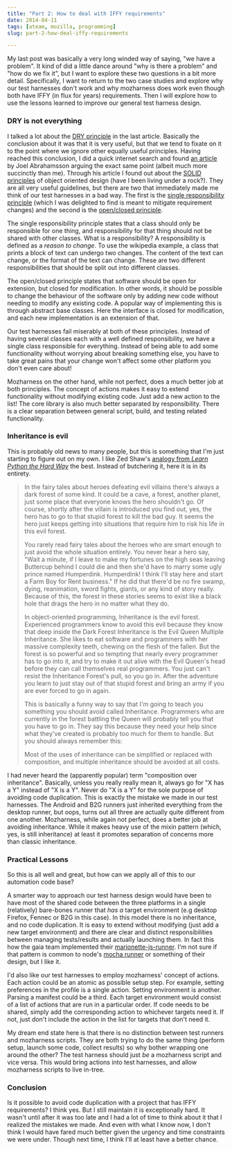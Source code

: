 ```yaml
---
title: "Part 2: How to deal with IFFY requirements"
date: 2014-04-11
tags: [ateam, mozilla, programming]
slug: part-2-how-deal-iffy-requirements

---
```


My last post was basically a very long winded way of saying, "we have a problem". It kind of did a
little dance around "why is there a problem" and "how do we fix it", but I want to explore these two
questions in a bit more detail. Specifically, I want to return to the two case studies and explore
why our test harnesses don't work and why mozharness does work even though both have IFFY (in flux
for years) requirements. Then I will explore how to use the lessons learned to improve our general
test harness design.

<!--more-->

### DRY is not everything

I talked a lot about the [DRY  principle][1] in the last article. Basically the conclusion about it
was that it is very useful, but that we tend to fixate on it to the point where we ignore other
equally useful principles. Having reached this conclusion, I did a quick internet search and found
[an article][2] by Joel Abrahamsson arguing the exact same point (albeit much more succinctly than
me). Through his article I found out about the [SOLID principles][3] of object oriented design (have
I been living under a rock?). They are all very useful guidelines, but there are two that
immediately made me think of our test harnesses in a bad way. The first is the [single
responsibility principle][4] (which I was delighted to find is meant to mitigate requirement
changes) and the second is the [open/closed principle][5].


The single responsibility principle states that a class should only be responsible for one thing,
and responsibility for that thing should not be shared with other classes. What is a responsibility?
A responsibility is defined as a *reason to change*. To use the wikipedia example, a class that
prints a block of text can undergo two changes. The content of the text can change, or the format of
the text can change. These are two different responsibilities that should be split out into
different classes.

The open/closed principle states that software should be open for extension, but closed for
modification. In other words, it should be possible to change the behaviour of the software only by
adding new code without needing to modify any existing code. A popular way of implementing this is
through abstract base classes. Here the interface is closed for modification, and each new
implementation is an extension of that.

Our test harnesses fail miserably at both of these principles. Instead of having several classes
each with a well defined responsibility, we have a single class responsible for everything. Instead
of being able to add some functionality without worrying about breaking something else, you have to
take great pains that your change won't affect some other platform you don't even care about!

Mozharness on the other hand, while not perfect, does a much better job at both principles. The
concept of actions makes it easy to extend functionality without modifying existing code. Just add a
new action to the list! The core library is also much better separated by responsibility. There is a
clear separation between general script, build, and testing related functionality.

### Inheritance is evil
This is probably old news to many people, but this is something that I'm just starting to figure out
on my own. I like Zed Shaw's [analogy from *Learn Python the Hard Way*][6] the best. Instead of
butchering it, here it is in its entirety.

> In the fairy tales about heroes defeating evil villains there's always a dark forest of some kind.
> It could be a cave, a forest, another planet, just some place that everyone knows the hero
> shouldn't go. Of course, shortly after the villain is introduced you find out, yes, the hero has
> to go to that stupid forest to kill the bad guy. It seems the hero just keeps getting into
> situations that require him to risk his life in this evil forest.
> 
> You rarely read fairy tales about the heroes who are smart enough to just avoid the whole situation
> entirely. You never hear a hero say, "Wait a minute, if I leave to make my fortunes on the high seas
> leaving Buttercup behind I could die and then she'd have to marry some ugly prince named Humperdink.
> Humperdink! I think I'll stay here and start a Farm Boy for Rent business." If he did that there'd
> be no fire swamp, dying, reanimation, sword fights, giants, or any kind of story really. Because of
> this, the forest in these stories seems to exist like a black hole that drags the hero in no matter
> what they do.
> 
> In object-oriented programming, Inheritance is the evil forest. Experienced programmers know to
> avoid this evil because they know that deep inside the Dark Forest Inheritance is the Evil Queen
> Multiple Inheritance. She likes to eat software and programmers with her massive complexity teeth,
> chewing on the flesh of the fallen. But the forest is so powerful and so tempting that nearly every
> programmer has to go into it, and try to make it out alive with the Evil Queen's head before they
> can call themselves real programmers. You just can't resist the Inheritance Forest's pull, so you go
> in. After the adventure you learn to just stay out of that stupid forest and bring an army if you
> are ever forced to go in again.
> 
> This is basically a funny way to say that I'm going to teach you something you should avoid called
> Inheritance. Programmers who are currently in the forest battling the Queen will probably tell you 
> that you have to go in. They say this because they need your help since what they've created is
> probably too much for them to handle. But you should always remember this:
> 
> Most of the uses of inheritance can be simplified or replaced with composition, and multiple
> inheritance should be avoided at all costs.

I had never heard the (apparently popular) term "composition over inheritance". Basically, unless
you really really mean it, always go for "X has a Y" instead of "X is a Y". Never do "X is a Y"
for the sole purpose of avoiding code duplication. This is exactly the mistake we made in our test
harnesses. The Android and B2G runners just inherited everything from the desktop runner, but oops,
turns out all three are actually quite different from one another. 
Mozharness, while again not perfect, does a better job at avoiding inheritance. While it makes heavy
use of the mixin pattern (which, yes, is still inheritance) at least it promotes separation of
concerns more than classic inheritance.

### Practical Lessons

So this is all well and great, but how can we apply all of this to our automation code base?

A smarter way to approach our test harness design would have been to have most of the shared code
between the three platforms in a single (relatively) bare-bones runner that *has a* target
environment (e.g desktop Firefox, Fennec or B2G in this case). In this model there is no
inheritance, and no code duplication. It is easy to extend without modifying (just add a new target
environment) and there are clear and distinct responsibilities between managing tests/results and
actually launching them. In fact this how the gaia team implemented their [marionette-js-runner][7].
I'm not sure if that pattern is common to node's [mocha runner][8] or something of their design, but
I like it.

I'd also like our test harnesses to employ mozharness' concept of actions. Each action could be
an atomic as possible setup step. For example, setting preferences in the profile is a single action.
Setting environment is another. Parsing a manifest could be a third. Each target environment would
consist of a list of actions that are run in a particular order. If code needs to be shared, simply
add the corresponding action to whichever targets need it. If not, just don't include the
action in the list for targets that don't need it.

My dream end state here is that there is no distinction between test runners and mozharness scripts.
They are both trying to do the same thing (perform setup, launch some code, collect results) so why
bother wrapping one around the other? The test harness should just *be* a mozharness script and vice
versa. This would bring actions into test harnesses, and allow mozharness scripts to live in-tree.

### Conclusion

Is it possible to avoid code duplication with a project that has IFFY requirements? I think yes. But
I still maintain it is exceptionally hard. It wasn't until after it was too late and I had a lot of
time to think about it that I realized the mistakes we made. And even with what I know now, I don't
think I would have fared much better given the urgency and time constraints we were under. Though
next time, I think I'll at least have a better chance.

[1]: http://en.wikipedia.org/wiki/DRY_principle
[2]: http://joelabrahamsson.com/the-dry-obsession
[3]: http://en.wikipedia.org/wiki/SOLID
[4]: http://en.wikipedia.org/wiki/Single_responsibility_principle
[5]: http://en.wikipedia.org/wiki/Open/closed_principle
[6]: http://learnpythonthehardway.org/book/ex44.html
[7]: https://github.com/mozilla-b2g/marionette-js-runner
[8]: http://visionmedia.github.io/mocha

